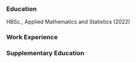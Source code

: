 
### Education
HBSc., Applied Mathematics and Statistics (2022)

### Work Experience

### Supplementary Education 

